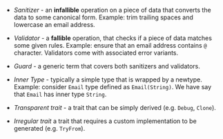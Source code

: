 
* _Sanitizer_ - an **infallible** operation on a piece of data that converts the data to some canonical form.
Example: trim trailing spaces and lowercase an email address.

* _Validator_ - a **fallible** operation, that checks if a piece of data matches some given rules.
Example: ensure that an email address contains `@` character. Validators come with associated error variants.

* _Guard_ - a generic term that covers both sanitizers and validators.

* _Inner Type_ - typically a simple type that is wrapped by a newtype.
Example: consider `Email` type defined as `Email(String)`. We have say that `Email` has inner type `String`.

* _Transparent trait_ - a trait that can be simply derived (e.g. `Debug`, `Clone`).
* _Irregular trait_ a trait that requires a custom implementation to be generated (e.g. `TryFrom`).
